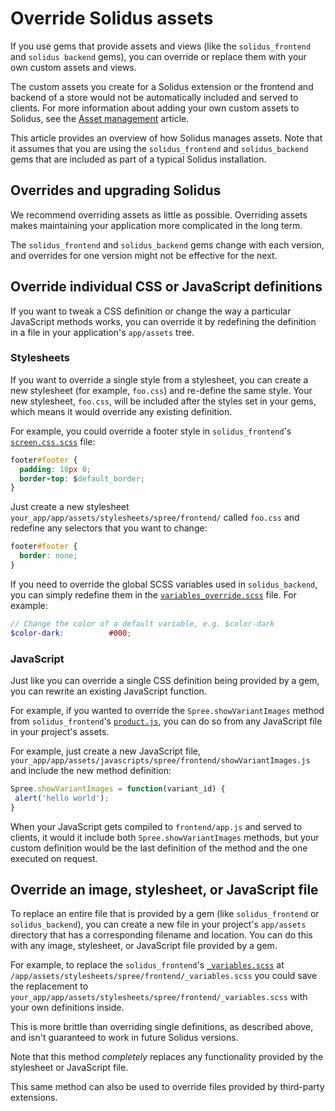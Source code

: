 # Override Solidus assets

If you use gems that provide assets and views (like the `solidus_frontend` and
`solidus backend` gems), you can override or replace them with your own custom
assets and views.

The custom assets you create for a Solidus extension or the frontend and backend
of a store would not be automatically included and served to clients. For more
information about adding your own custom assets to Solidus, see the
[Asset management][asset-management] article.

This article provides an overview of how Solidus manages assets. Note that it
assumes that you are using the `solidus_frontend` and `solidus_backend` gems
that are included as part of a typical Solidus installation.

[asset-management]: asset-management.html#managing-application-assets

## Overrides and upgrading Solidus

We recommend overriding assets as little as possible. Overriding assets makes
maintaining your application more complicated in the long term.

The `solidus_frontend` and `solidus_backend` gems change with each version, and
overrides for one version might not be effective for the next.

## Override individual CSS or JavaScript definitions

If you want to tweak a CSS definition or change the way a particular JavaScript
methods works, you can override it by redefining the definition in a file in
your application's `app/assets` tree.

### Stylesheets

If you want to override a single style from a stylesheet, you can create a new
stylesheet (for example, `foo.css`) and re-define the same style. Your new
stylesheet, `foo.css`, will be included after the styles set in your gems, which
means it would override any existing definition.

For example, you could override a footer style in `solidus_frontend`'s
[`screen.css.scss`][screen-css-scss] file:

```css
footer#footer {
  padding: 10px 0;
  border-top: $default_border;
}
```

Just create a new stylesheet `your_app/app/assets/stylesheets/spree/frontend/`
called `foo.css` and redefine any selectors that you want to change:

```css
footer#footer {
  border: none;
}
```

If you need to override the global SCSS variables used in `solidus_backend`, you can simply redefine them in the [`variables_override.scss`][variables-override-scss] file. For example:

```scss
// Change the color of a default variable, e.g. $color-dark
$color-dark:          #000;
```
[variables-override-scss]: https://github.com/solidusio/solidus/blob/master/backend/app/assets/stylesheets/spree/backend/globals/_variables_override.scss

[screen-css-scss]: https://github.com/solidusio/solidus/blob/master/frontend/app/assets/stylesheets/spree/frontend/screen.css.scss

### JavaScript

Just like you can override a single CSS definition being provided by a gem, you
can rewrite an existing JavaScript function.

For example, if you wanted to override the `Spree.showVariantImages` method from
`solidus_frontend`'s [`product.js`][product-js], you can do so from any
JavaScript file in your project's assets.

For example, just create a new JavaScript file,
`your_app/app/assets/javascripts/spree/frontend/showVariantImages.js` and
include the new method definition:

```javascript
Spree.showVariantImages = function(variant_id) {
 alert('hello world');
}
```

When your JavaScript gets compiled to `frontend/app.js` and served to clients,
it would it include both `Spree.showVariantImages` methods, but your custom
definition would be the last definition of the method and the one executed on
request.

[product-js]: https://github.com/solidusio/solidus/blob/master/frontend/app/assets/javascripts/spree/frontend/product.js

## Override an image, stylesheet, or JavaScript file

To replace an entire file that is provided by a gem (like `solidus_frontend` or
`solidus_backend`), you can create a new file in your project's `app/assets`
directory that has a corresponding filename and location. You can do this with
any image, stylesheet, or JavaScript file provided by a gem.

For example, to replace the `solidus_frontend`'s
[`_variables.scss`][variables-scss] at
`/app/assets/stylesheets/spree/frontend/_variables.scss` you could save the
replacement to `your_app/app/assets/stylesheets/spree/frontend/_variables.scss`
with your own definitions inside.

This is more brittle than overriding single definitions, as described above,
and isn't guaranteed to work in future Solidus versions.

Note that this method *completely* replaces any functionality provided by the
stylesheet or JavaScript file.

This same method can also be used to override files provided by third-party
extensions.

[variables-scss]: https://github.com/solidusio/solidus/blob/master/frontend/app/assets/stylesheets/spree/frontend/_variables.scss
